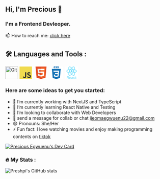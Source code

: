 ## Hi, I'm Precious 👋 
### I'm a Frontend Devleoper.

 📫 How to reach me: <a href="https://linktr.ee/preciousegwuenu"> click here </a>
  
## :hammer_and_wrench: Languages and Tools :

<div>          
 <img src="https://cdn.jsdelivr.net/gh/devicons/devicon/icons/git/git-original.svg" title="Git" **alt="Git" width="40" height="40"/>
  <img src="https://github.com/devicons/devicon/blob/master/icons/javascript/javascript-original.svg" title="JavaScript" alt="JavaScript" width="40" height="40"/>&nbsp;
    <img src="https://github.com/devicons/devicon/blob/master/icons/html5/html5-original.svg" title="HTML5" alt="HTML" width="40" height="40"/>&nbsp;
    <img src="https://github.com/devicons/devicon/blob/master/icons/css3/css3-plain-wordmark.svg"  title="CSS3" alt="CSS" width="40" height="40"/>&nbsp;
    <img src="https://github.com/devicons/devicon/blob/master/icons/react/react-original-wordmark.svg" title="React" alt="React" width="40" height="40"/>&nbsp;
</div>

### Here are some ideas to get you started:

- 🔭 I’m currently working with NextJS and TypeScript
- 🌱 I’m currently learning React Native and Testing
- 👯 I’m looking to collaborate with Web Developers 
- 💬 send a message for collab or chat <a href="mailto:ijeomaegwuenu22@gmail.com"> ijeomaegwuenu22@gmail.com</a>
- 😄 Pronouns: She/Her
- ⚡ Fun fact: I love watching movies and enjoy making programming contents on <a href="https://www.tiktok.com/@preshdevvv?_t=8jR4aSHP4oH&_r=1"> tiktok </a>

<a href="https://app.daily.dev/preshdev"><img src="https://api.daily.dev/devcards/v2/YTCJlEqVdrOiJcEyFFprl.png?type=default&r=adm" width="356" alt="Precious Egwuenu's Dev Card"/></a>

### :fire: My Stats :
![Preshpi's GitHub stats](https://github-readme-stats.vercel.app/api?username=preshpi&show_icons=true&theme=tokyonight) 
